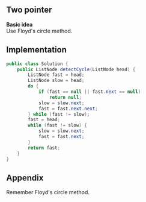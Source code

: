 **Two pointer**  
---
**Basic idea**  
Use Floyd's circle method.

Implementation
---
```java
public class Solution {
    public ListNode detectCycle(ListNode head) {
        ListNode fast = head;
        ListNode slow = head;
        do {
            if (fast == null || fast.next == null)
                return null;
            slow = slow.next;
            fast = fast.next.next;
        } while (fast != slow);
        fast = head;
        while (fast != slow) {
            slow = slow.next;
            fast = fast.next;
        }
        return fast;
    }
}
```
**Appendix**
---
Remember Floyd's circle method.